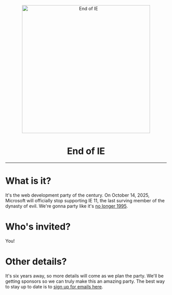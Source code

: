 <p align="center">
  <a href="https://endofie.party">
    <img alt="End of IE" src="https://endofie.party/logo.png" width="400" />
  </a>
</p>

<h1 align="center">End of IE</h1>

---

# What is it?

It's the web development party of the century. On October 14, 2025, Microsoft will officially stop supporting IE 11, the last surving member of the dynasty of evil. We're gonna party like it's [no longer 1995](https://en.wikipedia.org/wiki/Internet_Explorer_version_history#Microsoft_Internet_Explorer_1.x).

# Who's invited?

You!

# Other details?

It's six years away, so more details will come as we plan the party. We'll be getting sponsors so we can truly make this an amazing party. The best way to stay up to date is to [sign up for emails here](https://mailchi.mp/77f84180ff5c/endofie).
